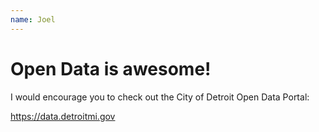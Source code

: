 ```yaml
---
name: Joel
---
```


# Open Data is awesome!

I would encourage you to check out the City of Detroit Open Data Portal:

https://data.detroitmi.gov
